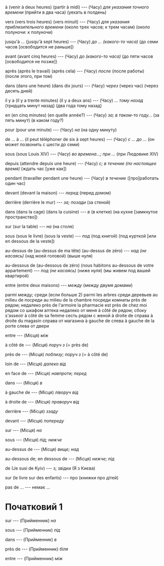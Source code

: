 à
(venir à deux heures)
(partir à midi) --- (Часу)
*для указания точного времени*
(прийти в два часа)
(уехать в полдень)



vers
(vers trois heures)
(vers minuit) --- (Часу)
*для указания приблизительного времени*
(около трех часов; к трем часам)
(около полуночи: к полуночи)



jusqu'à ...
(jusqu'à sept heures) --- (Часу)
*до ... (какого-то часа)*
(до семи часов [освободится не раньше])



avant
(avant cinq heures) --- (Часу)
*до (какого-то часа)*
(до пяти часов [освободится не позже])



après
(après le travail)
(après cela) --- (Часу)
*после*
(после работы)
(после этого, при том)



dans
(dans une heure)
(dans dix jours) --- (Часу)
*через*
(через час)
(через десять дней)



il y a
(il y a trente minutes)
(il y a deux ans) --- (Часу)
*... тому назад*
(тридцать минут назад)
(два года тому назад)



en
(en cinq minutes)
(en quelle année?) --- (Часу)
*за; в таком-то году...*
(за пять минут)
(в каком году?)



pour
(pour une minute) --- (Часу)
*на*
(на одну минуту)



de ... à ...
(il peut téléphoner de six à sept heures) --- (Часу)
*с ... до ...*
(он может позвонить с шести до семи)



sous
(sous Louis XIV) --- (Часу)
*во времена...; при ...*
(при Людовике XIV)



depuis
(attendre depuis une heure) --- (Часу)
*с; в течение (по настоящее время)*
(ждать час [уже как])



pendant
(travailler pendant une heure) --- (Часу)
*в течение*
([про]работать один час)



devant
(devant la maison) --- *перед*
(перед домом)



derrière
(derrière le mur) --- *за; позади*
(за стеной)



dans
(dans la cage)
(dans la cuisine) --- *в*
(в клетке)
(на кухне [замкнутое пространство])



sur
(sur la table) --- *на*
(на столе)



sous
(sous le livre)
(sous la veste) --- *под*
(под книгой)
(под курткой [или en dessous de la veste])



au-dessus de
(au-dessus de ma tête)
(au-dessus de zéro) --- *над (не касаясь)*
(над моей головой)
(выше нуля)



au-dessous de
(au-dessous de zéro)
(nous habitons au-dessous de votre appartement) --- *под (не касаясь)*
(ниже нуля)
(мы живем под вашей квартирой)



entre
(entre deux maisons) --- *между*
(между двумя домами)



parmi
между; среди
(если больше 2)	parmi les arbres	среди деревьев
au milieu de
посреди	au milieu de la chambre	посреди комнаты
près de
рядом; недалеко	près de l'armoire
la pharmacie est près de chez moi	рядом со шкафом
аптека недалеко от меня
à côté de
рядом; сбоку	s'asseoir à côté de sa femme	сесть рядом с женой
à droite de
справа	à droite du magasin	справа от магазина
à gauche de
слева	à gauche de la porte	слева от двери












entre --- (Місця)
*між*



à côté de --- (Місця)
*поруч з*
(= près de)



près de --- (Місця)
*поблизу; поруч з*
(= à côté de)



loin de --- (Місця)
*далеко від*



en face de --- (Місця)
*навпроти; перед*



dans --- (Місця)
*в*



à gauche de --- (Місця)
*ліворуч від*



à droite de --- (Місця)
*праворуч від*



derrière --- (Місця)
*ззаду*



devant --- (Місця)
*попереду*



sur --- (Місця)
*на*



sous --- (Місця)
*під; нижче*



au-dessus de --- (Місця)
*вище; над*



au-dessous de;
en dessous de --- (Місця)
*нижче; під*



de (Je susi de Kyiv) --- з; звідки (Я з Києва)



sur (le livre sur des enfants) --- про (книжки про дітей)



pas de ... --- немає ...



# Початковий 1
sur --- (Прийменник)
*на*



sous --- (Прийменник)
*під*



dans --- (Прийменник)
*в*



près de --- (Прийменник)
*біля*



entre --- (Прийменник)
*між*